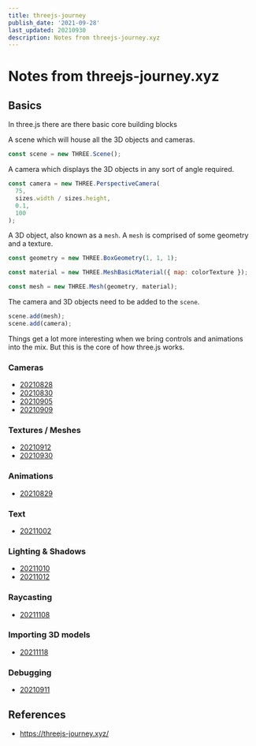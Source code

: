 ```yaml
---
title: threejs-journey
publish_date: '2021-09-28'
last_updated: 20210930
description: Notes from threejs-journey.xyz
---
```


# Notes from threejs-journey.xyz

## Basics

In three.js there are there basic core building blocks

A scene which will house all the 3D objects and cameras.

```js
const scene = new THREE.Scene();
```

A camera which displays the 3D objects in any sort of angle required.

```js
const camera = new THREE.PerspectiveCamera(
  75,
  sizes.width / sizes.height,
  0.1,
  100
);
```

A 3D object, also known as a `mesh`. A `mesh` is comprised of some geometry and a texture.

```js
const geometry = new THREE.BoxGeometry(1, 1, 1);

const material = new THREE.MeshBasicMaterial({ map: colorTexture });

const mesh = new THREE.Mesh(geometry, material);
```

The camera and 3D objects need to be added to the `scene`.

```js
scene.add(mesh);
scene.add(camera);
```

Things get a lot more interesting when we bring controls and animations into the mix. But this is the core of how three.js works.

### Cameras

- [20210828](../fleeting-notes/20210828.md)
- [20210830](../fleeting-notes/20210830.md)
- [20210905](../fleeting-notes/20210905.md)
- [20210909](../fleeting-notes/20210909.md)

### Textures / Meshes

- [20210912](../fleeting-notes/20210912.md)
- [20210930](../fleeting-notes/20210930.md)

### Animations

- [20210829](../fleeting-notes/20210829.md)

### Text

- [20211002](../fleeting-notes/20211002.md)

### Lighting & Shadows

- [20211010](../fleeting-notes/20211010.md)
- [20211012](../fleeting-notes/20211012.md)

### Raycasting

- [20211108](../fleeting-notes/20211108.md)

### Importing 3D models

- [20211118](../fleeting-notes/20211118.md)

### Debugging

- [20210911](../fleeting-notes/20210911.md)

## References

- https://threejs-journey.xyz/

